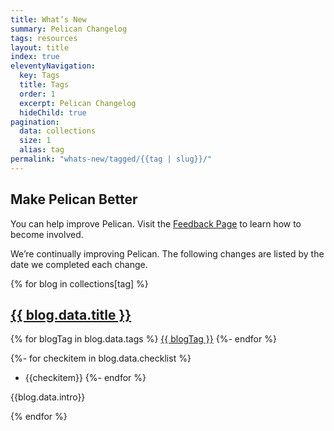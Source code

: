 ```yaml
---
title: What’s New
summary: Pelican Changelog
tags: resources
layout: title
index: true
eleventyNavigation:
  key: Tags
  title: Tags
  order: 1
  excerpt: Pelican Changelog
  hideChild: true
pagination:
  data: collections
  size: 1
  alias: tag
permalink: "whats-new/tagged/{{tag | slug}}/"
---
```

## Make Pelican Better

You can help improve Pelican. Visit the [Feedback Page](/feedback) to learn how to become involved.

We’re continually improving Pelican. The following changes are listed by the date we completed each change.

{% for blog in collections[tag] %}
## <a href="{{ blog.url | url }}">{{ blog.data.title }}</a>

{% for blogTag in blog.data.tags %}
<a href="{{ '/whats-new/tagged/' | url }}{{blogTag}}">{{ blogTag }}</a>
{%- endfor %}

{%- for checkitem in blog.data.checklist %}
- {{checkitem}}
{%- endfor %}

{{blog.data.intro}}

{% endfor %}
